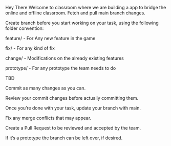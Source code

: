 Hey There 
Welcome to classroom where we are building a app to bridge the online and offline classroom.
Fetch and pull main branch changes.

Create branch before you start working on your task, using the following folder convention:

<p> feature/ - For Any new feature in the game </p>
<p> fix/ - For any kind of fix </p>
<p> change/ - Modifications on the already existing features </p>
<p> prototype/ - For any prototype the team needs to do </p>
<p> TBD </p>
<p> Commit as many changes as you can. </p>

Review your commit changes before actually committing them.

Once you’re done with your task, update your branch with main.

Fix any merge conflicts that may appear.

Create a Pull Request to be reviewed and accepted by the team.

If it’s a prototype the branch can be left over, if desired.